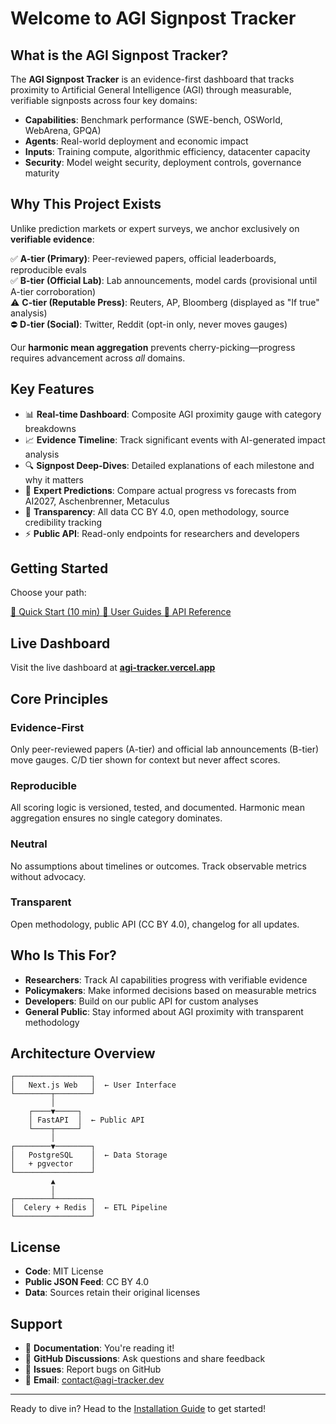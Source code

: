 # Welcome to AGI Signpost Tracker

## What is the AGI Signpost Tracker?

The **AGI Signpost Tracker** is an evidence-first dashboard that tracks proximity to Artificial General Intelligence (AGI) through measurable, verifiable signposts across four key domains:

- **Capabilities**: Benchmark performance (SWE-bench, OSWorld, WebArena, GPQA)
- **Agents**: Real-world deployment and economic impact
- **Inputs**: Training compute, algorithmic efficiency, datacenter capacity
- **Security**: Model weight security, deployment controls, governance maturity

## Why This Project Exists

Unlike prediction markets or expert surveys, we anchor exclusively on **verifiable evidence**:

✅ **A-tier (Primary)**: Peer-reviewed papers, official leaderboards, reproducible evals  
✅ **B-tier (Official Lab)**: Lab announcements, model cards (provisional until A-tier corroboration)  
⚠️ **C-tier (Reputable Press)**: Reuters, AP, Bloomberg (displayed as "If true" analysis)  
⛔ **D-tier (Social)**: Twitter, Reddit (opt-in only, never moves gauges)

Our **harmonic mean aggregation** prevents cherry-picking—progress requires advancement across *all* domains.

## Key Features

- 📊 **Real-time Dashboard**: Composite AGI proximity gauge with category breakdowns
- 📈 **Evidence Timeline**: Track significant events with AI-generated impact analysis
- 🔍 **Signpost Deep-Dives**: Detailed explanations of each milestone and why it matters
- 🎯 **Expert Predictions**: Compare actual progress vs forecasts from AI2027, Aschenbrenner, Metaculus
- 🔐 **Transparency**: All data CC BY 4.0, open methodology, source credibility tracking
- ⚡ **Public API**: Read-only endpoints for researchers and developers

## Getting Started

Choose your path:

<div className="button-grid">
  <a className="button button--primary button--lg" href="/docs/getting-started/installation">
    🚀 Quick Start (10 min)
  </a>
  <a className="button button--secondary button--lg" href="/docs/guides/events-feed">
    📖 User Guides
  </a>
  <a className="button button--secondary button--lg" href="/docs/api/overview">
    🔌 API Reference
  </a>
</div>

## Live Dashboard

Visit the live dashboard at **[agi-tracker.vercel.app](https://agi-tracker.vercel.app)**

## Core Principles

### Evidence-First
Only peer-reviewed papers (A-tier) and official lab announcements (B-tier) move gauges. C/D tier shown for context but never affect scores.

### Reproducible
All scoring logic is versioned, tested, and documented. Harmonic mean aggregation ensures no single category dominates.

### Neutral
No assumptions about timelines or outcomes. Track observable metrics without advocacy.

### Transparent
Open methodology, public API (CC BY 4.0), changelog for all updates.

## Who Is This For?

- **Researchers**: Track AI capabilities progress with verifiable evidence
- **Policymakers**: Make informed decisions based on measurable metrics
- **Developers**: Build on our public API for custom analyses
- **General Public**: Stay informed about AGI proximity with transparent methodology

## Architecture Overview

```
┌─────────────────┐
│   Next.js Web   │  ← User Interface
└────────┬────────┘
         │
    ┌────▼─────┐
    │ FastAPI  │  ← Public API
    └────┬─────┘
         │
┌────────▼────────┐
│   PostgreSQL    │  ← Data Storage
│   + pgvector    │
└─────────────────┘
         ▲
         │
┌────────┴────────┐
│  Celery + Redis │  ← ETL Pipeline
└─────────────────┘
```

## License

- **Code**: MIT License
- **Public JSON Feed**: CC BY 4.0
- **Data**: Sources retain their original licenses

## Support

- 📖 **Documentation**: You're reading it!
- 💬 **GitHub Discussions**: Ask questions and share feedback
- 🐛 **Issues**: Report bugs on GitHub
- 📧 **Email**: contact@agi-tracker.dev

---

Ready to dive in? Head to the [Installation Guide](/docs/getting-started/installation) to get started!
